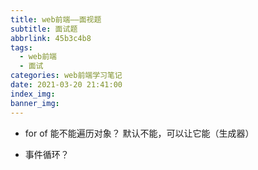 ```yaml
---
title: web前端——面视题
subtitle: 面试题
abbrlink: 45b3c4b8
tags:
  - web前端
  - 面试
categories: web前端学习笔记
date: 2021-03-20 21:41:00
index_img:
banner_img:
---
```

- for of 能不能遍历对象？
默认不能，可以让它能（生成器）

- 事件循环？

